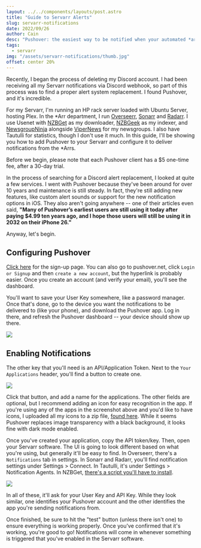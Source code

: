 ```yaml
---
layout: ../../components/layouts/post.astro
title: "Guide to Servarr Alerts"
slug: servarr-notifications
date: 2022/09/26
author: Cain
desc: "Pushover: the easiest way to be notified when your automated *arr setup completes a task."
tags:
  - servarr
img: "/assets/servarr-notifications/thumb.jpg"
offset: center 20%
---
```


Recently, I began the process of deleting my Discord account. I had been receiving all my Servarr notifications via Discord webhook, so part of this process was to find a proper alert system replacement. I found Pushover, and it's incredible.

For my Servarr, I'm running an HP rack server loaded with Ubuntu Server, hosting Plex. In the \*Arr department, I run [Overseerr](https://overseerr.dev/), [Sonarr](https://sonarr.tv/) and [Radarr](https://radarr.video/). I use Usenet with [NZBGet](https://nzbget.net/) as my downloader, [NZBGeek](https://nzbgeek.info/) as my indexer, and [NewsgroupNinja](https://www.newsgroup.ninja/en) alongside [ViperNews](https://www.vipernews.com/) for my newsgroups. I also have Tautulli for statistics, though I don't use it much. In this guide, I'll be showing you how to add Pushover to your Servarr and configure it to deliver notifications from the \*Arrs.

Before we begin, please note that each Pushover client has a $5 one-time fee, after a 30-day trial. 

In the process of searching for a Discord alert replacement, I looked at quite a few services. I went with Pushover because they've been around for over 10 years and maintenance is still steady. In fact, they're still adding new features, like custom alert sounds or support for the new notification options in iOS. They also aren't going anywhere -- one of their articles even said, **"Many of Pushover’s earliest users are still using it today after paying $4.99 ten years ago, and I hope those users will still be using it in 2032 on their iPhone 26."**

Anyway, let's begin.

## Configuring Pushover

[Click here](https://pushover.net/signup) for the sign-up page. You can also go to pushover.net, click `Login or Signup` and then `create a new account`, but the hyperlink is probably easier. Once you create an account (and verify your email), you'll see the dashboard.

You'll want to save your User Key somewhere, like a password manager. Once that's done, go to the device you want the notifications to be delivered to (like your phone), and download the Pushover app. Log in there, and refresh the Pushover dashboard -- your device should show up there. 

![](/assets/servarr-notifications/image-1.png)

## Enabling Notifications

The other key that you'll need is an API/Application Token. Next to the `Your Applications` header, you'll find a button to create one.

![](/assets/servarr-notifications/image-2.png)

Click that button, and add a name for the applications. The other fields are optional, but I recommend adding an icon for easy recognition in the app. If you're using any of the apps in the screenshot above and you'd like to have icons, I uploaded all my icons to a zip file, [found here](/assets/servarr-notifications/pushover_icons.zip). While it seems Pushover replaces image transparency with a black background, it looks fine with dark mode enabled. 

Once you've created your application, copy the API token/key. Then, open your Servarr software. The UI is going to look different based on what you're using, but generally it'll be easy to find. In Overseerr, there's a `Notifications` tab in settings. In Sonarr and Radarr, you'll find notification settings under Settings > Connect. In Tautulli, it's under Settings > Notification Agents. In NZBGet, [there's a script you'll have to install](https://forum.nzbget.net/viewtopic.php?t=782#p22709). 

![](/assets/servarr-notifications/image-3.png)

In all of these, it'll ask for your User Key and API Key. While they look similar, one identifies your Pushover account and the other identifies the app you're sending notifications from. 

Once finished, be sure to hit the "test" button (unless there isn't one) to ensure everything is working properly. Once you've confirmed that it's working, you're good to go! Notifications will come in whenever something is triggered that you've enabled in the Servarr software. 